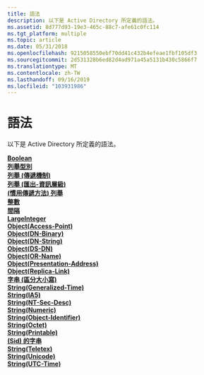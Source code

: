 ```yaml
---
title: 語法
description: 以下是 Active Directory 所定義的語法。
ms.assetid: 8d777d93-19e3-465c-88c7-afe61c0fc114
ms.tgt_platform: multiple
ms.topic: article
ms.date: 05/31/2018
ms.openlocfilehash: 9215058550ebf70dd41c432b4efeae1fbf105df3
ms.sourcegitcommit: 2d531328b6ed82d4ad971a45a5131b430c5866f7
ms.translationtype: MT
ms.contentlocale: zh-TW
ms.lasthandoff: 09/16/2019
ms.locfileid: "103931986"
---
```

# <a name="syntaxes"></a>語法

以下是 Active Directory 所定義的語法。

<dl>

[**Boolean**](s-boolean.md)  
[**列舉型別**](s-enumeration.md)  
[**列舉 (傳遞機制)**](s-enumeration-delivery-mechanism.md)  
[**列舉 (匯出-資訊層級)**](s-enumeration-export-information-level.md)  
[**(慣用傳遞方法) 列舉**](s-enumeration-preferred-delivery-method.md)  
[**整數**](s-integer.md)  
[**間隔**](s-interval.md)  
[**LargeInteger**](s-largeinteger.md)  
[**Object(Access-Point)**](s-object-access-point.md)  
[**Object(DN-Binary)**](s-object-dn-binary.md)  
[**Object(DN-String)**](s-object-dn-string.md)  
[**Object(DS-DN)**](s-object-ds-dn.md)  
[**Object(OR-Name)**](s-object-or-name.md)  
[**Object(Presentation-Address)**](s-object-presentation-address.md)  
[**Object(Replica-Link)**](s-object-replica-link.md)  
[**字串 (區分大小寫)**](s-string-case-sensitive.md)  
[**String(Generalized-Time)**](s-string-generalized-time.md)  
[**String(IA5)**](s-string-ia5.md)  
[**String(NT-Sec-Desc)**](s-string-nt-sec-desc.md)  
[**String(Numeric)**](s-string-numeric.md)  
[**String(Object-Identifier)**](s-string-object-identifier.md)  
[**String(Octet)**](s-string-octet.md)  
[**String(Printable)**](s-string-printable.md)  
[**(Sid) 的字串**](s-string-sid.md)  
[**String(Teletex)**](s-string-teletex.md)  
[**String(Unicode)**](s-string-unicode.md)  
[**String(UTC-Time)**](s-string-utc-time.md)  
</dl>

 

 




